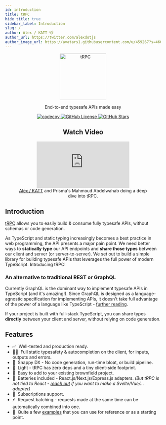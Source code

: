 ```yaml
---
id: introduction
title: tRPC
hide_title: true
sidebar_label: Introduction
slug: /
author: Alex / KATT 🐱
author_url: https://twitter.com/alexdotjs
author_image_url: https://avatars1.githubusercontent.com/u/459267?s=460&v=4
---
```


<div align="center">
  <img src="/img/logo-text.svg" alt="tRPC" height="150" />
  <p>End-to-end typesafe APIs made easy</p>
  <p>
    <a href="https://codecov.io/gh/trpc/trpc">
      <img src="https://codecov.io/gh/trpc/trpc/branch/main/graph/badge.svg?token=KPPS918B0G" alt="codecov" />
    </a> <a href="https://github.com/trpc/trpc">
      <img src="https://img.shields.io/github/license/trpc/trpc.svg?label=license&style=flat" alt="GitHub License"/>
    </a> <a href="https://github.com/trpc/trpc">
      <img src="https://img.shields.io/github/stars/trpc/trpc.svg?label=🌟%20stars&style=flat" alt="GitHub Stars"/>
    </a>
  </p>

  <h2>Watch Video</h2>
  <figure>
    <iframe src="https://www.youtube.com/embed/-_GZJ3xwYOw" title="YouTube video player" frameBorder="0" allow="accelerometer; autoplay; clipboard-write; encrypted-media; gyroscope; picture-in-picture" allowFullScreen style={{maxWidth: '100%', width: '560px', height: '315px'}}></iframe>
    <figcaption style={{ fontSize: '0.7rem' }}><a href="https://twitter.com/alexdotjs">Alex / KATT</a> and Prisma's Mahmoud Abdelwahab doing a deep dive into tRPC.</figcaption>
  </figure>
</div>

## Introduction

<p><abbr title="TypeScript Remote Procedure Call">tRPC</abbr> allows you to easily build & consume fully typesafe APIs, without schemas or code generation.</p>

As TypeScript and static typing increasingly becomes a best practice in web programming, the API presents a major pain point. We need better ways to **statically type** our API endpoints and **share those types** between our client and server (or server-to-server). We set out to build a simple library for building typesafe APIs that leverages the full power of modern TypeScript. Introducing tRPC!

### An alternative to traditional REST or GraphQL

Currently GraphQL is the dominant way to implement typesafe APIs in TypeScript (and it's amazing!). Since GraphQL is designed as a language-agnostic specification for implementing APIs, it doesn't take full advantage of the power of a language like TypeScript - [further reading](../further/further-reading.md#relationship-to-graphql).

If your project is built with full-stack TypeScript, you can share types **directly** between your client and server, without relying on code generation.

## Features

- ✅&nbsp; Well-tested and production ready.
- 🧙‍♂️&nbsp; Full static typesafety & autocompletion on the client, for inputs, outputs and errors.
- 🐎&nbsp; Snappy DX - No code generation, run-time bloat, or build pipeline.
- 🍃&nbsp; Light - tRPC has zero deps and a tiny client-side footprint.
- 🐻&nbsp; Easy to add to your existing brownfield project.
- 🔋&nbsp; Batteries included - React.js/Next.js/Express.js adapters. _(But tRPC is not tied to React - [reach out](https://twitter.com/alexdotjs) if you want to make a Svelte/Vue/... adapter)_
- 🥃&nbsp; Subscriptions support.
- ⚡️&nbsp; Request batching - requests made at the same time can be automatically combined into one.
- 👀&nbsp; Quite a few [examples](example-apps.md) that you can use for reference or as a starting point.
